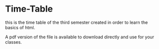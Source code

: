 # Time-Table
this is the time table of the third semester created in order to learn the basics of html.

A pdf version of the file is available to download directly and use for your classes.
